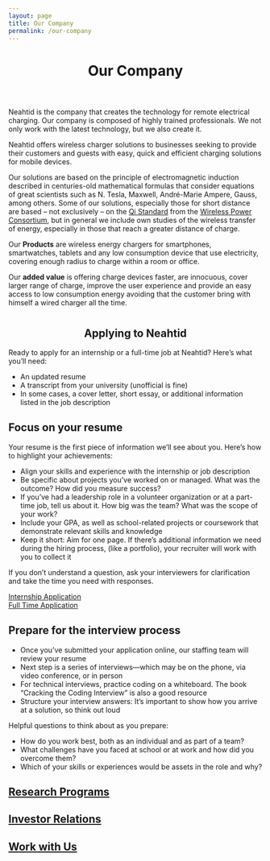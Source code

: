 ```yaml
---
layout: page
title: Our Company
permalink: /our-company
---
```

<!-- first section -->
<header class="headblock company-1">
	<h1>Our Company</h1>
</header>
<section class="company-2">
	<div class="container">
		<div class="row">
			<p>Neahtid is the company that creates the technology for remote electrical charging. Our company is composed of highly trained professionals. We not only work with the latest technology, but we also create it.</p>
			<p>Neahtid offers wireless charger solutions to businesses seeking to provide their customers and guests with easy, quick and efficient charging solutions for mobile devices.</p>
			<p>Our solutions are based on the principle of electromagnetic induction described in centuries-old mathematical formulas that consider equations of great scientists such as N. Tesla, Maxwell, André-Marie Ampere, Gauss, among others. Some of our solutions, especially those for short distance are based – not exclusively – on the <a href="https://en.wikipedia.org/wiki/Qi_(standard)" target="_blank" rel="noopener">Qi Standard</a> from the <a href="https://en.wikipedia.org/wiki/Wireless_Power_Consortium" target="_blank" rel="noopener">Wireless Power Consortium</a>, but in general we include own studies of the wireless transfer of energy, especially in those that reach a greater distance of charge.</p>
			<p>Our <b>Products</b> are wireless energy chargers for smartphones, smartwatches, tablets and any low consumption device that use electricity, covering enough radius to charge within a room or office.</p>
			<p>Our <b>added value</b> is offering charge devices faster, are innocuous, cover larger range of charge, improve the user experience and provide an easy access to low consumption energy avoiding that the customer bring with himself a wired charger all the time.</p>
			</div>
		</div>
</section>
<section>
	 <div class="container">
		<div class="row" style="text-align: center; margin-top: 40px;">	
			<div class="col-12 col-md-12 mt-12">
				<h1>Applying to Neahtid</h1>
			</div>
		</div>
		<div class="row">
			<div class="col-6 col-md-6 mt-3">
				<div class="container">
					<p>Ready to apply for an internship or a full-time job at Neahtid? Here’s what you’ll need:</p>
					<ul>
						<li>An updated resume</li>
						<li>A transcript from your university (unofficial is fine)</li>
						<li>In some cases, a cover letter, short essay, or additional information listed in the job description</li>
					</ul>
					<h2>Focus on your resume</h2>
					<p>Your resume is the first piece of information we’ll see about you. Here’s how to highlight your achievements:</p>
					<ul>
						<li>Align your skills and experience with the internship or job description</li>
						<li>Be specific about projects you’ve worked on or managed. What was the outcome? How did you measure success?</li>
						<li>If you’ve had a leadership role in a volunteer organization or at a part-time job, tell us about it. How big was the team? What was the scope of your work?</li>
						<li>Include your GPA, as well as school-related projects or coursework that demonstrate relevant skills and knowledge</li>
						<li>Keep it short: Aim for one page. If there’s additional information we need during the hiring process, (like a portfolio), your recruiter will work with you to collect it</li>
					</ul>
				</div>
			</div>
			<div class="col-6 col-md-6 mt-3">
				<div class="container">
					<p>If you don’t understand a question, ask your interviewers for clarification and take the time you need with responses.</p>
					<div class="flex-btn-container container">
						<div class="row">
							<div class="col-12 col-md-6 centered mt-1 mb-1">
								<a class="btn btn-success" href="https://goo.gl/forms/KymqcRJKFebiGfaJ3" target="_blank">Internship Application</a>
							</div>
							<div class="col-12 col-md-6 centered mt-1 mb-1">
								<a class="btn btn-info" href="https://goo.gl/forms/wJCzyBT6n0PDMShl1" target="_blank">Full Time Application</a>
							</div>
						</div>
					</div>
					<h2>Prepare for the interview process</h2>
					<ul>
						<li>Once you’ve submitted your application online, our staffing team will review your resume</li>
						<li>Next step is a series of interviews—which may be on the phone, via video conference, or in person</li>
						<li>For technical interviews, practice coding on a whiteboard. The book “Cracking the Coding Interview” is also a good resource</li>
						<li>Structure your interview answers: It’s important to show how you arrive at a solution, so think out loud</li>
					</ul>
					<p>Helpful questions to think about as you prepare:</p>
					<ul>
						<li>How do you work best, both as an individual and as part of a team?</li>
						<li>What challenges have you faced at school or at work and how did you overcome them?</li>
						<li>Which of your skills or experiences would be assets in the role and why?</li>
					</ul>
				</div>
			</div>
		</div>
	</div>
</section>
<section>
	<div class="container">
		<div class="row">
			<div class="col-4 col-md-4 lg-4">
				<a href="./research-program.html" class="contact-badge company-research">
					<h2>Research Programs</h2>
				</a>
			</div>
			<div class="col-4 col-md-4 lg-4">
				<a href="./investor-relations.html" class="contact-badge company-relations">
					<h2>Investor Relations</h2>
				</a>
			</div>
			<div class="col-4 col-md-4 lg-4">
				<a href="https://goo.gl/forms/wJCzyBT6n0PDMShl1" target="_blank" class="contact-badge company-work">
					<h2>Work with Us</h2>
				</a>
			</div>
		</div>
	</div>
</section>
